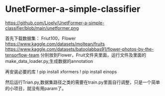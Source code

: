 # UnetFormer-a-simple-classifier

https://github.com/Lioely/UnetFormer-a-simple-classifier/blob/main/unetformer.png

首先下载数据集：
Friut100，Flower
https://www.kaggle.com/datasets/moltean/fruits
https://www.kaggle.com/datasets/batoolabbas91/flower-photos-by-the-tensorflow-team
分别放到Flower，Fruit文件夹里面，运行文件及里面的make_data_loader.py,生成数据的annotation

再安装必要的库
! pip install xformers
! pip install einops


然后运行Trian.py,数据集路径之类的需要在train.py里面自行调整，只是一个简单的小项目，就没有用param了。

